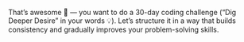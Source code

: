 That’s awesome 🚀 — you want to do a 30-day coding challenge (“Dig Deeper Desire” in your words 💡). Let’s structure it in a way that builds consistency and gradually improves your problem-solving skills.
